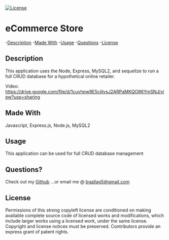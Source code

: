  [![License](https://img.shields.io/badge/License-GPLv3-blue.svg)](https://www.gnu.org/licenses/gpl-3.0.html)


 # eCommerce Store

  -[Description](#description)
  -[Made With](#made&nbspwith)
  -[Usage](#usage)
  -[Questions](#questions)
  -[License](#license)

  ## Description  
  This application uses the Node, Express, MySQL2, and sequelize to run a full CRUD database for a hypothetical online retailer.     
  
  Video: https://drive.google.com/file/d/1cuvhpw9E5cjjlysJ2ARPaMKQO86YmSNJ/view?usp=sharing
  
  ## Made With
Javascript, Express.js, Node.js, MySQL2

  ## Usage 
  This application can be used for full CRUD database management  

  ## Questions?
  Check out my [Github](https://github.com/Bgallag5)
  ...or email me @ bgallag5@gmail.com

  ## License  
  
  Permissions of this strong copyleft license are conditioned on making available complete source code of licensed works and modifications, which include larger works using a licensed work, under the same license. Copyright and license notices must be preserved. Contributors provide an express grant of patent rights.
